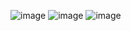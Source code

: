 ![image](https://github.com/abhirajsinghchauhan/JSModuleTest/assets/66667174/a38ac8c8-b4ba-4056-84d6-0b138d969f29)
![image](https://github.com/abhirajsinghchauhan/JSModuleTest/assets/66667174/fe2f786f-092f-4ee4-87bc-df6b70581634)
![image](https://github.com/abhirajsinghchauhan/JSModuleTest/assets/66667174/179ae09d-ed9f-4f88-bf46-c6235fe34408)

